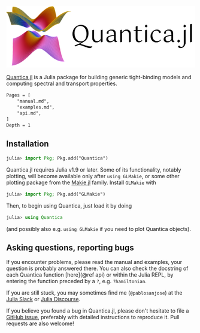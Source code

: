 ![Quantica.jl logo](assets/banner.png)

[Quantica.jl](https://github.com/pablosanjose/Quantica.jl/) is a Julia package for building generic tight-binding models and computing spectral and transport properties.

```@contents
Pages = [
    "manual.md",
    "examples.md",
    "api.md",
]
Depth = 1
```

## Installation

```julia
julia> import Pkg; Pkg.add("Quantica")
```

Quantica.jl requires Julia v1.9 or later. Some of its functionality, notably plotting, will become available only after `using GLMakie`, or some other plotting package from the [Makie.jl](https://docs.makie.org/stable/) family. Install `GLMakie` with
```julia
julia> import Pkg; Pkg.add("GLMakie")
```

Then, to begin using Quantica, just load it by doing
```julia
julia> using Quantica
```
(and possibly also e.g. `using GLMakie` if you need to plot Quantica objects).

## Asking questions, reporting bugs

If you encounter problems, please read the manual and examples, your question is probably answered there. You can also check the docstring of each Quantica function [here](@ref api) or within the Julia REPL, by entering the function preceded by a `?`, e.g. `?hamiltonian`.

If you are still stuck, you may sometimes find me (`@pablosanjose`) at the [Julia Slack](https://julialang.slack.com) or [Julia Discourse](https://discourse.julialang.org).

If you believe you found a bug in Quantica.jl, please don't hesitate to file a [GitHub issue](https://github.com/pablosanjose/Quantica.jl/issues), preferably with detailed instructions to reproduce it. Pull requests are also welcome!